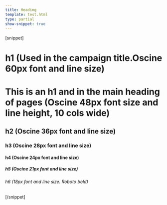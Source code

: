 ```yaml
---
title: Heading
template: test.html
type: partial
show-snippet: true
---
```

[snippet]
<h1 class="big">h1 (Used in the campaign title.Oscine 60px font and line size)</h1>
<h1>This is an h1 and in the main heading of pages (Oscine 48px font size and line height, 10 cols wide)</h1>
<h2>h2 (Oscine 36px font and line size)</h2>
<h3>h3 (Oscine 28px font and line size)</h3>
<h4>h4 (Oscine 24px font and line size)</h4>
<h5>h5 (Oscine 21px font and line size)</h5>
<h6>h6 (18px font and line size. Roboto bold)</h6>
[/snippet]